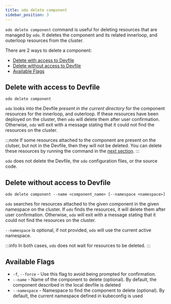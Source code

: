 ```yaml
---
title: odo delete component
sidebar_position: 3
---
```


`odo delete component` command is useful for deleting resources that are managed by `odo`. It deletes the component and its related innerloop, and outerloop resources from the cluster.

There are 2 ways to delete a component:
- [Delete with access to Devfile](#delete-with-access-to-devfile)
- [Delete without access to Devfile](#delete-without-access-to-devfile)
- [Available Flags](#available-flags)

## Delete with access to Devfile
```shell
odo delete component
```
`odo` looks into the Devfile _present in the current directory_ for the component resources for the innerloop, and outerloop.
If these resources have been deployed on the cluster, then `odo` will delete them after user confirmation.
Otherwise, `odo` will exit with a message stating that it could not find the resources on the cluster.

:::note
If some resources attached to the component are present on the clutser, but not in the Devfile, then they will not be deleted.
You can delete these resources by running the command in the [next section](#delete-without-access-to-devfile).
:::

`odo` does not delete the Devfile, the `odo` configuration files, or the source code.

## Delete without access to Devfile
```shell
odo delete component --name <component_name> [--namespace <namespace>]
```

`odo` searches for resources attached to the given component in the given namespace on the cluster.
If `odo` finds the resources, it will delete them after user confirmation.
Otherwise, `odo` will exit with a message stating that it could not find the resources on the cluster.

`--namespace` is optional, if not provided, `odo` will use the current active namespace.

:::info
In both cases, `odo` does not wait for resources to be deleted.
:::

## Available Flags
* `-f`, `--force` - Use this flag to avoid being prompted for confirmation.
* `--name` - Name of the component to delete (optional). By default, the component described in the local devfile is deleted
* `--namespace` - Namespace to find the component to delete (optional). By default, the current namespace defined in kubeconfig is used
